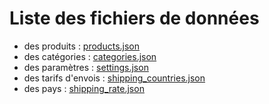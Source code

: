 # Liste des fichiers de données

- des produits : [products.json](products.json)
- des catégories : [categories.json](categories.json)
- des paramètres : [settings.json](settings.json)
- des tarifs d'envois : [shipping_countries.json](shipping_countries.json)
- des pays : [shipping_rate.json](shipping_rate.json)
